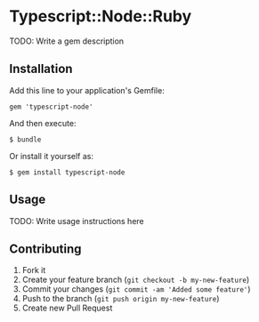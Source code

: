 # Typescript::Node::Ruby

TODO: Write a gem description

## Installation

Add this line to your application's Gemfile:

    gem 'typescript-node'

And then execute:

    $ bundle

Or install it yourself as:

    $ gem install typescript-node

## Usage

TODO: Write usage instructions here

## Contributing

1. Fork it
2. Create your feature branch (`git checkout -b my-new-feature`)
3. Commit your changes (`git commit -am 'Added some feature'`)
4. Push to the branch (`git push origin my-new-feature`)
5. Create new Pull Request
